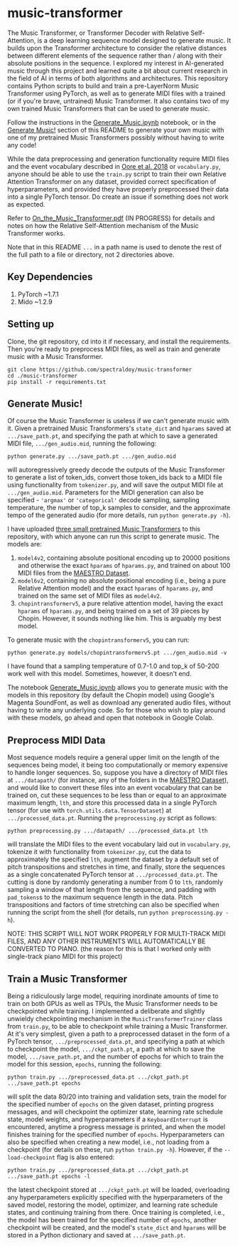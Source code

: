 # music-transformer

The Music Transformer, or Transformer Decoder with Relative Self-Attention, is a deep learning sequence model designed to generate music. It builds upon the Transformer architecture to consider the relative distances between different elements of the sequence rather than / along with their absolute positions in the sequence. I explored my interest in AI-generated music through this project and learned quite a bit about current research in the field of AI in terms of both algorithms and architectures. This repository contains Python scripts to build and train a pre-LayerNorm Music Transformer using PyTorch, as well as to generate MIDI files with a trained (or if you're brave, untrained) Music Transformer. It also contains two of my own trained Music Transformers that can be used to generate music.

Follow the instructions in the [Generate_Music.ipynb](https://github.com/spectraldoy/music-transformer/blob/main/Generate_Music.ipynb) notebook, or in the [Generate Music!](#generate-music!) section of this README to generate your own music with one of my pretrained Music Transformers possibly without having to write any code!

While the data preprocessing and generation functionality require MIDI files and the event vocabulary described in [Oore et al. 2018](https://arxiv.org/pdf/1808.03715.pdf) or `vocabulary.py`, anyone should be able to use the `train.py` script to train their own Relative Attention Transformer on any dataset, provided correct specification of hyperparameters, and provided they have properly preprocessed their data into a single PyTorch tensor. Do create an issue if something does not work as expected.

Refer to [On_the_Music_Transformer.pdf](https://github.com/spectraldoy/music-transformer/blob/main/On_the_Music_Transformer.pdf) (IN PROGRESS) for details and notes on how the Relative Self-Attention mechanism of the Music Transformer works.

Note that in this README `...` in a path name is used to denote the rest of the full path to a file or directory, not 2 directories above.

## Key Dependencies
1. PyTorch ~1.7.1
2. Mido ~1.2.9

## Setting up
Clone, the git repository, cd into it if necessary, and install the requirements. Then you're ready to preprocess MIDI files, as well as train and generate music with a Music Transformer.
```shell
git clone https://github.com/spectraldoy/music-transformer
cd ./music-transformer
pip install -r requirements.txt
```

## Generate Music!
Of course the Music Transformer is useless if we can't generate music with it. Given a pretrained Music Transformers's `state_dict` and `hparams` saved at `.../save_path.pt`, and specifying the path at which to save a generated MIDI file, `.../gen_audio.mid`, running the following:
```shell
python generate.py .../save_path.pt .../gen_audio.mid
```
will autoregressively greedy decode the outputs of the Music Transformer to generate a list of token_ids, convert those token_ids back to a MIDI file using functionality from `tokenizer.py`, and will save the output MIDI file at `.../gen_audio.mid`. Parameters for the MIDI generation can also be specified - `'argmax'` or `'categorical'` decode sampling, sampling temperature, the number of top_k samples to consider, and the approximate tempo of the generated audio (for more details, run `python generate.py -h`).

I have uploaded [three small pretrained Music Transformers](https://github.com/spectraldoy/music-transformer/blob/main/models) to this repository, with which anyone can run this script to generate music. The models are:
1. `model4v2`, containing absolute positional encoding up to 20000 positions and otherwise the exact `hparams` of `hparams.py`, and trained on about 100 MIDI files from the [MAESTRO Dataset](https://magenta.tensorflow.org/datasets/maestro). 
2. `model6v2`, containing no absolute positional encoding (i.e., being a pure Relative Attention model) and the exact `hparams` of `hparams.py`, and trained on the same set of MIDI files as `model4v2`.
3. `chopintransformerv5`, a pure relative attention model, having the exact `hparams` of `hparams.py`, and being trained on a set of 39 pieces by Chopin. However, it sounds nothing like him. This is arguably my best model.

To generate music with the `chopintransformerv5`, you can run:
```shell
python generate.py models/chopintransformerv5.pt .../gen_audio.mid -v
```
I have found that a sampling temperature of 0.7-1.0 and top_k of 50-200 work well with this model. Sometimes, however, it doesn't end.

The notebook [Generate_Music.ipynb](https://github.com/spectraldoy/music-transformer/blob/main/Generate_Music.ipynb) allows you to generate music with the models in this repository (by default the Chopin model) using Google's Magenta SoundFont, as well as download any generated audio files, without having to write any underlying code. So for those who wish to play around with these models, go ahead and open that notebook in Google Colab.

## Preprocess MIDI Data
Most sequence models require a general upper limit on the length of the sequences being model, it being too computationally or memory expensive to handle longer sequences. So, suppose you have a directory of MIDI files at `.../datapath/` (for instance, any of the folders in the [MAESTRO Dataset](https://magenta.tensorflow.org/datasets/maestro)), and would like to convert these files into an event vocabulary that can be trained on, cut these sequences to be less than or equal to an approximate maximum length, `lth`, and store this processed data in a single PyTorch tensor (for use with `torch.utils.data.TensorDataset`) at `.../processed_data.pt`. Running the `preprocessing.py` script as follows:
```shell
python preprocessing.py .../datapath/ .../processed_data.pt lth
```
will translate the MIDI files to the event vocabulary laid out in `vocabulary.py`, tokenize it with functionality from `tokenizer.py`, cut the data to approximately the specified `lth`, augment the dataset by a default set of pitch transpositions and stretches in time, and finally, store the sequences as a single concatenated PyTorch tensor at `.../processed_data.pt`. The cutting is done by randomly generating a number from 0 to `lth`, randomly sampling a window of that length from the sequence, and padding with `pad_tokens`s to the maximum sequence length in the data. Pitch transpositions and factors of time stretching can also be specified when running the script from the shell (for details, run `python preprocessing.py -h`).

NOTE: THIS SCRIPT WILL NOT WORK PROPERLY FOR MULTI-TRACK MIDI FILES, AND ANY OTHER INSTRUMENTS WILL AUTOMATICALLY BE CONVERTED TO PIANO.
(the reason for this is that I worked only with single-track piano MIDI for this project)

## Train a Music Transformer
Being a ridiculously large model, requiring inordinate amounts of time to train on both GPUs as well as TPUs, the Music Transformer needs to be checkpointed while training. I implemented a deliberate and slightly unwieldy checkpointing mechanism in the `MusicTransformerTrainer` class from `train.py`, to be able to checkpoint while training a Music Transformer. At it's very simplest, given a path to a preprocessed dataset in the form of a PyTorch tensor, `.../preprocessed_data.pt`, and specifying a path at which to checkpoint the model, `.../ckpt_path.pt`, a path at which to save the model, `.../save_path.pt`, and the number of epochs for which to train the model for this session, `epochs`, running the following:
```shell
python train.py .../preprocessed_data.pt .../ckpt_path.pt .../save_path.pt epochs
```
will split the data 80/20 into training and validation sets, train the model for the specified number of `epochs` on the given dataset, printing progress messages, and will checkpoint the optimizer state, learning rate schedule state, model weights, and hyperparameters if a `KeyboardInterrupt` is encountered, anytime a progress message is printed, and when the model finishes training for the specified number of `epochs`. Hyperparameters can also be specified when creating a new model, i.e., not loading from a checkpoint (for details on these, run `python train.py -h`). However, if the `--load-checkpoint` flag is also entered:
```shell
python train.py .../preprocessed_data.pt .../ckpt_path.pt .../save_path.pt epochs -l
```
the latest checkpoint stored at `.../ckpt_path.pt` will be loaded, overloading any hyperparameters explicitly specified with the hyperparameters of the saved model, restoring the model, optimizer, and learning rate schedule states, and continuing training from there. Once training is completed, i.e., the model has been trained for the specified number of `epochs`, another checkpoint will be created, and the model's `state_dict` and `hparams` will be stored in a Python dictionary and saved at `.../save_path.pt`.
